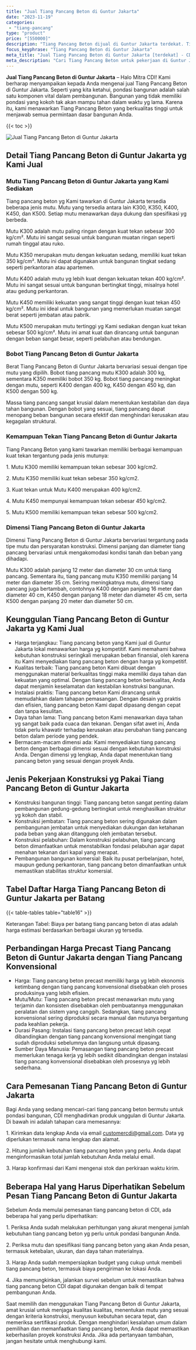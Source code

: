 ```yaml
---
title: "Jual Tiang Pancang Beton di Guntur Jakarta"
date: "2023-11-19"
categories:
 - "tiang-pancang"
type: "product"
price: "[550000]"
description: "Tiang Pancang Beton dijual di Guntur Jakarta terdekat. Tiang Pancang Beton ini umumnya diaplikasaikan dalam pekerjaan pembangunan sebagai fondasi yang tahan lama dan handal. Kontak kami untuk mendapatkan informasi lebih lanjut."
focus_keyphrase: "Tiang Pancang Beton di Guntur Jakarta"
meta_title: "Jual Tiang Pancang Beton di Guntur Jakarta [terdekat] - CDI"
meta_description: "Cari Tiang Pancang Beton untuk pekerjaan di Guntur Jakarta? Kami menyediakan Tiang Pancang Beton berkualitas untuk konstruksi. Segera dapatkan penawaran terbaik sekarang."
---
```


**Jual Tiang Pancang Beton di Guntur Jakarta** – Halo Mitra CDI! Kami berharap menyampaikan kepada Anda mengenai jual Tiang Pancang Beton di Guntur Jakarta. Seperti yang kita ketahui, pondasi bangunan adalah salah satu komponen vital dalam pembangunan. Bangunan yang tidak memiliki pondasi yang kokoh tak akan mampu tahan dalam waktu yg lama. Karena itu, kami menawarkan Tiang Pancang Beton yang berkualitas tinggi untuk menjawab semua permintaan dasar bangunan Anda.

{{< toc >}}

![Jual Tiang Pancang Beton di Guntur Jakarta](/images/tiang-pancang/tiang-pancang-27.jpg)

## Detail Tiang Pancang Beton di Guntur Jakarta yg Kami Jual

### Mutu Tiang Pancang Beton di Guntur Jakarta yang Kami Sediakan

Tiang pancang beton yg Kami tawarkan di Guntur Jakarta tersedia beberapa jenis mutu. Mutu yang tersedia antara lain K300, K350, K400, K450, dan K500. Setiap mutu menawarkan daya dukung dan spesifikasi yg berbeda.

Mutu K300 adalah mutu paling ringan dengan kuat tekan sebesar 300 kg/cm². Mutu ini sangat sesuai untuk bangunan muatan ringan seperti rumah tinggal atau ruko.

Mutu K350 merupakan mutu dengan kekuatan sedang, memiliki kuat tekan 350 kg/cm². Mutu ini dapat digunakan untuk bangunan tingkat sedang seperti perkantoran atau apartemen.

Mutu K400 adalah mutu yg lebih kuat dengan kekuatan tekan 400 kg/cm². Mutu ini sangat sesuai untuk bangunan bertingkat tinggi, misalnya hotel atau gedung perkantoran.

Mutu K450 memiliki kekuatan yang sangat tinggi dengan kuat tekan 450 kg/cm². Mutu ini ideal untuk bangunan yang memerlukan muatan sangat berat seperti jembatan atau pabrik.

Mutu K500 merupakan mutu tertinggi yg Kami sediakan dengan kuat tekan sebesar 500 kg/cm². Mutu ini amat kuat dan dirancang untuk bangunan dengan beban sangat besar, seperti pelabuhan atau bendungan.

### Bobot Tiang Pancang Beton di Guntur Jakarta

Berat Tiang Pancang Beton di Guntur Jakarta bervariasi sesuai dengan tipe mutu yang dipilih. Bobot tiang pancang mutu K300 adalah 300 kg, sementara K350 memiliki bobot 350 kg. Bobot tiang pancang meningkat dengan mutu, seperti K400 dengan 400 kg, K450 dengan 450 kg, dan K500 dengan 500 kg.

Massa tiang pancang sangat krusial dalam menentukan kestabilan dan daya tahan bangunan. Dengan bobot yang sesuai, tiang pancang dapat menopang beban bangunan secara efektif dan menghindari kerusakan atau kegagalan struktural.

### Kemampuan Tekan Tiang Pancang Beton di Guntur Jakarta

Tiang Pancang Beton yang kami tawarkan memiliki berbagai kemampuan kuat tekan tergantung pada jenis mutunya:

1\. Mutu K300 memiliki kemampuan tekan sebesar 300 kg/cm2.

2\. Mutu K350 memiliki kuat tekan sebesar 350 kg/cm2.

3\. Kuat tekan untuk Mutu K400 merupakan 400 kg/cm2.

4\. Mutu K450 mempunyai kemampuan tekan sebesar 450 kg/cm2.

5\. Mutu K500 memiliki kemampuan tekan sebesar 500 kg/cm2.

### Dimensi Tiang Pancang Beton di Guntur Jakarta

Dimensi Tiang Pancang Beton di Guntur Jakarta bervariasi tergantung pada tipe mutu dan persyaratan konstruksi. Dimensi panjang dan diameter tiang pancang bervariasi untuk mengakomodasi kondisi tanah dan beban yang dihadapi.

Mutu K300 adalah panjang 12 meter dan diameter 30 cm untuk tiang pancang. Sementara itu, tiang pancang mutu K350 memiliki panjang 14 meter dan diameter 35 cm. Seiring meningkatnya mutu, dimensi tiang pancang juga bertambah, contohnya K400 dengan panjang 16 meter dan diameter 40 cm, K450 dengan panjang 18 meter dan diameter 45 cm, serta K500 dengan panjang 20 meter dan diameter 50 cm.

## Keunggulan Tiang Pancang Beton di Guntur Jakarta yg Kami Jual

*   Harga terjangkau: Tiang pancang beton yang Kami jual di Guntur Jakarta lokal menawarkan harga yg kompetitif. Kami memahami bahwa kebutuhan konstruksi seringkali merupakan beban finansial, oleh karena itu Kami menyediakan tiang pancang beton dengan harga yg kompetitif.
*   Kualitas terbaik: Tiang pancang beton Kami dibuat dengan menggunakan material berkualitas tinggi maka memiliki daya tahan dan kekuatan yang optimal. Dengan tiang pancang beton berkualitas, Anda dapat menjamin keselamatan dan kestabilan konstruksi bangunan.
*   Instalasi praktis: Tiang pancang beton Kami dirancang untuk memudahkan dalam tahapan pemasangan. Dengan desain yg praktis dan efisien, tiang pancang beton Kami dapat dipasang dengan cepat dan tanpa kesulitan.
*   Daya tahan lama: Tiang pancang beton Kami menawarkan daya tahan yg sangat baik pada cuaca dan tekanan. Dengan sifat awet ini, Anda tidak perlu khawatir terhadap kerusakan atau perubahan tiang pancang beton dalam periode yang pendek.
*   Bermacam-macam dimensi ada: Kami menyediakan tiang pancang beton dengan berbagai dimensi sesuai dengan kebutuhan konstruksi Anda. Dengan dimensi yg lengkap, Anda dapat menentukan tiang pancang beton yang sesuai dengan proyek Anda.

## Jenis Pekerjaan Konstruksi yg Pakai Tiang Pancang Beton di Guntur Jakarta

*   Konstruksi bangunan tinggi: Tiang pancang beton sangat penting dalam pembangunan gedung-gedung bertingkat untuk menghasilkan struktur yg kokoh dan stabil.
*   Konstruksi jembatan: Tiang pancang beton sering digunakan dalam pembangunan jembatan untuk menyediakan dukungan dan ketahanan pada beban yang akan ditanggung oleh jembatan tersebut.
*   Konstruksi pelabuhan: Dalam konstruksi pelabuhan, tiang pancang beton dimanfaatkan untuk menstabilkan fondasi pelabuhan agar dapat menahan tekanan dari kapal yang merapat.
*   Pembangunan bangunan komersial: Baik itu pusat perbelanjaan, hotel, maupun gedung perkantoran, tiang pancang beton dimanfaatkan untuk memastikan stabilitas struktur komersial.

## Tabel Daftar Harga Tiang Pancang Beton di Guntur Jakarta per Batang

{{< table-tables table="table16" >}}

Keterangan Tabel: Biaya per batang tiang pancang beton di atas adalah harga estimasi berdasarkan berbagai ukuran yg tersedia.

## Perbandingan Harga Precast Tiang Pancang Beton di Guntur Jakarta dengan Tiang Pancang Konvensional

*   Harga: Tiang pancang beton precast memiliki harga yg lebih ekonomis ketimbang dengan tiang pancang konvensional disebabkan oleh proses produksinya yang lebih efisien.
*   Mutu/Mutu: Tiang pancang beton precast menawarkan mutu yang terjamin dan konsisten disebabkan oleh pembuatannya menggunakan peralatan dan sistem yang canggih. Sedangkan, tiang pancang konvensional sering diproduksi secara manual dan mutunya bergantung pada keahlian pekerja.
*   Durasi Pasang: Instalasi tiang pancang beton precast lebih cepat dibandingkan dengan tiang pancang konvensional mengingat tiang sudah diproduksi sebelumnya dan langsung untuk dipasang.
*   Sumber Daya Manusia: Pemasangan tiang pancang beton precast memerlukan tenaga kerja yg lebih sedikit dibandingkan dengan instalasi tiang pancang konvensional disebabkan oleh prosesnya yg lebih sederhana.

## Cara Pemesanan Tiang Pancang Beton di Guntur Jakarta

Bagi Anda yang sedang mencari-cari tiang pancang beton bermutu untuk pondasi bangunan, CDI menghadirkan produk unggulan di Guntur Jakarta. Di bawah ini adalah tahapan cara memesannya:

1\.  Kirimkan data lengkap Anda via email customercdi@gmail.com. Data yg diperlukan termasuk nama lengkap dan alamat.

2\.  Hitung jumlah kebutuhan tiang pancang beton yang perlu. Anda dapat menginformasikan total jumlah kebutuhan Anda melalui email.

3\.  Harap konfirmasi dari Kami mengenai stok dan perkiraan waktu kirim.

## Beberapa Hal yang Harus Diperhatikan Sebelum Pesan Tiang Pancang Beton di Guntur Jakarta

Sebelum Anda memulai pemesanan tiang pancang beton di CDI, ada beberapa hal yang perlu diperhatikan:

1\.  Periksa Anda sudah melakukan perhitungan yang akurat mengenai jumlah kebutuhan tiang pancang beton yg perlu untuk pondasi bangunan Anda.

2\.  Periksa mutu dan spesifikasi tiang pancang beton yang akan Anda pesan, termasuk ketebalan, ukuran, dan daya tahan materialnya.

3\.  Harap Anda sudah mempersiapkan budget yang cukup untuk membeli tiang pancang beton, termasuk biaya pengiriman ke lokasi Anda.

4\.  Jika memungkinkan, jalankan survei sebelum untuk memastikan bahwa tiang pancang beton CDI dapat digunakan dengan baik di tempat pembangunan Anda.

Saat memilih dan menggunakan Tiang Pancang Beton di Guntur Jakarta, amat krusial untuk menjaga kualitas kualitas, menentukan mutu yang sesuai dengan kriteria konstruksi, menyusun kebutuhan secara tepat, dan memeriksa sertifikasi produk. Dengan menghindari kesalahan umum dalam pemilihan dan memanfaatkan tiang pancang beton, Anda dapat memastikan keberhasilan proyek konstruksi Anda. Jika ada pertanyaan tambahan, jangan hesitate untuk menghubungi kami.